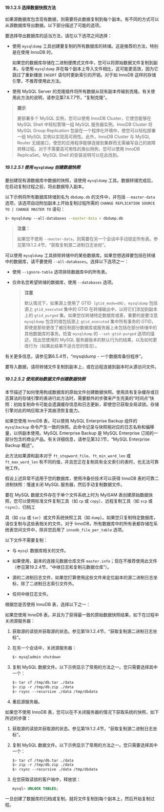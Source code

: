 #### 19.1.2.5 选择数据快照方法

如果源数据库包含现有数据，则需要将此数据复制到每个副本。有不同的方式可以从源数据库导出数据。以下部分描述了可能的选项。

要选择导出数据库的适当方法，请在以下选项之间选择：

- 使用 `mysqldump` 工具创建要复制的所有数据库的转储。这是推荐的方法，特别是在使用 InnoDB 时。

  如果您的数据库存储在二进制便携式文件中，您可以将原始数据文件复制到副本。与使用 `mysqldump` 并在每个副本上导入文件相比，这可能更高效，因为它跳过了重新播放 `INSERT` 语句时更新索引的开销。对于如 InnoDB 这样的存储引擎，不推荐使用此方法。

- 使用 MySQL Server 的克隆插件将所有数据从现有副本传输到克隆。有关使用此方法的说明，请参见第7.6.7.7节，“复制克隆”。

> **提示**
>
> 要部署多个 MySQL 实例，您可以使用 InnoDB Cluster，它使您能够在 MySQL Shell 中轻松管理一组 MySQL 服务器实例。InnoDB Cluster 将 MySQL Group Replication 包装在一个程序化环境中，使您可以轻松部署一组 MySQL 实例以实现高可用性。此外，InnoDB Cluster 与 MySQL Router 无缝接口，使您的应用程序能够连接到集群而无需编写自己的故障转移过程。对于不需要高可用性的类似用例，您可以使用 InnoDB ReplicaSet。MySQL Shell 的安装说明可以在此找到。

##### 19.1.2.5.1 使用 `mysqldump` 创建数据快照

要创建现有源数据库中数据的快照，请使用 `mysqldump` 工具。数据转储完成后，在启动复制过程之前，将此数据导入副本。

以下示例将所有数据库转储到名为 `dbdump.db` 的文件中，并包括 `--master-data` 选项，该选项自动附加副本上开始复制过程所需的 `CHANGE REPLICATION SOURCE TO | CHANGE MASTER TO` 语句：

```sh
$> mysqldump --all-databases --master-data > dbdump.db
```

> **注意：**
>
> 如果您不使用 `--master-data`，则需要在另一个会话中手动锁定所有表。参见第19.1.2.4节，“获取复制源二进制日志坐标”。

可以使用 `mysqldump` 工具排除转储中的某些数据库。如果您想选择要包括在转储中的数据库，请不要使用 `--all-databases`。选择以下选项之一：

- 使用 `--ignore-table` 选项排除数据库中的所有表。

- 仅命名您希望转储的数据库，使用 `--databases` 选项。

  > **注意**
  >
  > 默认情况下，如果源上使用了 GTID（`gtid_mode=ON`），`mysqldump` 包括源上 `gtid_executed` 集中的 GTID 在转储输出中，以将它们添加到副本上的 `gtid_purged` 集。如果您仅转储特定数据库或表，重要的是要注意 `mysqldump` 包含的值包括源上 `gtid_executed` 集中所有事务的 GTID，即使是那些更改了被压制部分数据库或服务器上未包括在部分转储中的其他数据库的事务。检查 `mysqldump` 的 `--set-gtid-purged` 选项的描述，找出您使用的 MySQL 服务器版本的默认行为的结果，以及如何更改行为（如果此结果不适合您的情况）。

有关更多信息，请参见第6.5.4节，“mysqldump - 一个数据库备份程序”。

要导入数据，请将转储文件复制到副本上，或在远程连接到副本时从源访问文件。

##### 19.1.2.5.2 使用原始数据文件创建数据快照

本节描述了如何使用构成数据库的原始文件创建数据快照。使用具有复杂缓存或日志算法的存储引擎的表进行此方法时，需要额外的步骤来产生完美的“时间点”快照：初始复制命令可能会遗漏缓存信息和日志更新，即使您已获取全局读锁。存储引擎对此的响应取决于其崩溃恢复能力。

如果您使用 InnoDB 表，可以使用 MySQL Enterprise Backup 组件的 `mysqlbackup` 命令产生一致的快照。此命令记录与快照相对应的日志名称和偏移量，以供副本使用。MySQL Enterprise Backup 是 MySQL Enterprise 订阅的一部分包含的商业产品。有关详细信息，请参见第32.1节，“MySQL Enterprise Backup 概述”。

此方法如果源和副本对于 `ft_stopword_file`、`ft_min_word_len` 或 `ft_max_word_len` 有不同的值，并且您正在复制具有全文索引的表时，也无法可靠地工作。

假设上述异常不适用于您的数据库，使用冷备份技术可以获得 InnoDB 表的可靠二进制快照：慢速关闭 MySQL 服务器，然后手动复制数据文件。

要在 MySQL 数据文件存在于单个文件系统上时为 MyISAM 表创建原始数据快照，您可以使用标准文件复制工具（如 `cp` 或 `copy`）、远程复制工具（如 `scp` 或 `rsync`）、归档工

具（如 `zip` 或 `tar`）或文件系统快照工具（如 `dump`）。如果您只复制特定数据库，请仅复制与这些表相关的文件。对于 InnoDB，所有数据库中的所有表都存储在系统表空间文件中，除非您启用了 `innodb_file_per_table` 选项。

以下文件不需要复制：

- 与 `mysql` 数据库相关的文件。

- 如果使用，副本的连接元数据仓库文件 `master.info`；现在不推荐使用此文件（参见第19.2.4节，“中继日志和复制元数据仓库”）。

- 源的二进制日志文件，如果您打算使用这些文件来定位副本的源二进制日志坐标，除了二进制日志索引文件外。

- 任何中继日志文件。


根据您是否使用 InnoDB 表，选择以下之一：

如果您使用 InnoDB 表，并且为了获得最一致的原始数据快照结果，如下在过程中关闭源服务器：

1. 获取源的读锁并获取源的状态。参见第19.1.2.4节，“获取复制源二进制日志坐标”。
2. 在另一个会话中，关闭源服务器：

    ```sh
    $> mysqladmin shutdown
    ```

1. 复制 MySQL 数据文件。以下示例显示了常用的方法之一。您只需要选择其中一个：

    ```sh
    $> tar cf /tmp/db.tar ./data
    $> zip -r /tmp/db.zip ./data
    $> rsync --recursive ./data /tmp/dbdata
    ```

3. 重启源服务器。

如果您不使用 InnoDB 表，您可以在不关闭服务器的情况下获取系统的快照，如下所述的步骤：

1. 获取源的读锁并获取源的状态。参见第19.1.2.4节，“获取复制源二进制日志坐标”。

2. 复制 MySQL 数据文件。以下示例显示了常用的方法之一。您只需要选择其中一个：

    ```sh
    $> tar cf /tmp/db.tar ./data
    $> zip -r /tmp/db.zip ./data
    $> rsync --recursive ./data /tmp/dbdata
    ```

3. 在您获取读锁的客户端中，释放锁：

    ```sql
    mysql> UNLOCK TABLES;
    ```

一旦创建了数据库的归档或复制，就将文件复制到每个副本上，然后开始复制过程。